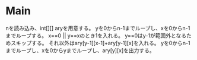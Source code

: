 # Main
nを読み込み、int[][] aryを用意する。
yを0からn-1までループし、xを0からn-1までループする。
x==0 || y==xのとき1を入れる。
y==0はy-1が範囲外となるためスキップする。
それ以外はary[y-1][x-1]+ary[y-1][x]を入れる。
yを0からn-1までループし、xを0からyまでループし、ary[y][x]を出力する。
